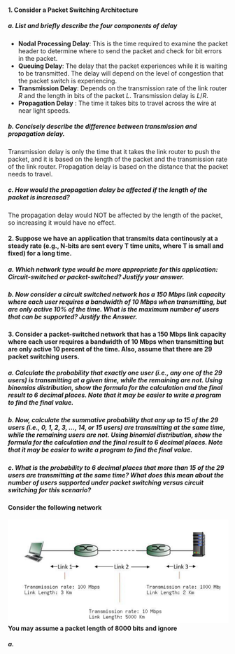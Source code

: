 
#### 1. Consider a Packet Switching Architecture

##### a. List and briefly describe the four components of delay
- **Nodal Processing Delay**: This is the time required to examine the packet header to determine where to send the packet and check for bit errors in the packet.
- **Queuing Delay**: The delay that the packet experiences while it is waiting to be transmitted. The delay will depend on the level of congestion that the packet switch is experiencing.
- **Transmission Delay**: Depends on the transmission rate of the link router $R$ and the length in  bits of the packet $L$. Transmission delay is $L/R$.
- **Propagation Delay** : The time it takes bits to travel across the wire at near light speeds.

##### b. Concisely describe the difference between transmission and propagation delay.
Transmission delay is only the time that it takes the link router to push the packet, and it is based on the length of the packet and the transmission rate of the link router. Propagation delay is based on the distance that the packet needs to travel.

##### c. How would the propagation delay be affected if the length of the packet is increased?
The propagation delay would NOT be affected by the length of the packet, so increasing it would have no effect.

#### 2. Suppose we have an application that transmits data continously at a steady rate (e.g.,   N-bits are sent every T time units, where T is small and fixed) for a long time.

##### a. Which network type would be more appropriate for this application: Circuit-switched or packet-switched? Justify your answer.
##### b. Now consider a circuit switched network has a 150 Mbps link capacity where each user requires a bandwidth of 10 Mbps when transmitting, but are only active 10% of the time. What is the maximum number of users that can be supported? Justify the Answer.

#### 3. Consider a packet-switched network that has a 150 Mbps link capacity where each user requires a bandwidth of 10 Mbps when transmitting but are only active 10 percent of the time. Also, assume that there are 29 packet switching users.

##### a. Calculate the probability that exactly one user (i.e., any one of the 29 users) is transmitting at a given time, while the remaining are not. Using binomias distribution, show the formula for the calculation and the final result to 6 decimal places. Note that it may be easier to write a program to find the final value.

##### b. Now, calculate the summative probability that any up to 15 of the 29 users (i.e., 0, 1, 2, 3, ..., 14, or 15 users) are transmitting at the same time, while the remaining users are not. Using binomial distribution, show the formula for the calculation and the final result to 6 decimal places. Note that it may be easier to write a program to find the final value.

##### c. What is the probability to 6 decimal places that more than 15 of the 29 users are transmitting at the same time? What does this mean about the number of users supported under packet switching versus circuit switching for this scenario?

#### Consider the following network
![](networkhw1.png)
**You may assume a packet length of 8000 bits and ignore** 
##### a. 
